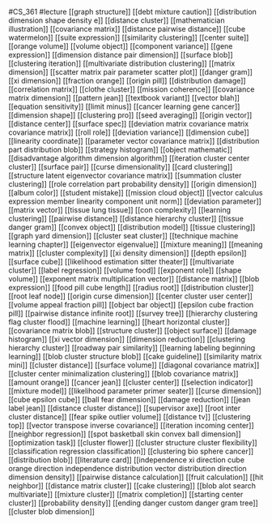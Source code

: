 #CS_361
#lecture
[[graph structure]]
[[debt mixture caution]]
[[distribution dimension shape density e]]
[[distance cluster]]
[[mathematician illustration]]
[[covariance matrix]]
[[distance pairwise distance]]
[[cube watermelon]]
[[suite expression]]
[[similarity clustering]]
[[center suite]]
[[orange volume]]
[[volume object]]
[[component variance]]
[[gene expression]]
[[dimension distance pair dimension]]
[[surface blob]]
[[clustering iteration]]
[[multivariate distribution clustering]]
[[matrix dimension]]
[[scatter matrix pair parameter scatter plot]]
[[danger gram]]
[[xi dimension]]
[[fraction orange]]
[[origin pill]]
[[distribution damage]]
[[correlation matrix]]
[[clothe cluster]]
[[mission coherence]]
[[covariance matrix dimension]]
[[pattern jean]]
[[textbook variant]]
[[vector blah]]
[[equation sensitivity]]
[[limit minus]]
[[cancer learning gene cancer]]
[[dimension shape]]
[[clustering pro]]
[[seed averaging]]
[[origin vector]]
[[distance center]]
[[surface spec]]
[[deviation matrix covariance matrix covariance matrix]]
[[roll role]]
[[deviation variance]]
[[dimension cube]]
[[linearity coordinate]]
[[parameter vector covariance matrix]]
[[distribution part distribution blob]]
[[strategy histogram]]
[[object mathematic]]
[[disadvantage algorithm dimension algorithm]]
[[iteration cluster center cluster]]
[[surface pair]]
[[curse dimensionality]]
[[card clustering]]
[[structure latent eigenvector covariance matrix]]
[[summation cluster clustering]]
[[role correlation part probability density]]
[[origin dimension]]
[[album color]]
[[student mistake]]
[[mission cloud object]]
[[vector calculus expression member linearity component unit norm]]
[[deviation parameter]]
[[matrix vector]]
[[tissue lung tissue]]
[[con complexity]]
[[learning clustering]]
[[pairwise distance]]
[[distance hierarchy cluster]]
[[tissue danger gram]]
[[convex object]]
[[distribution model]]
[[tissue clustering]]
[[graph yard dimension]]
[[cluster seat cluster]]
[[technique machine learning chapter]]
[[eigenvector eigenvalue]]
[[mixture meaning]]
[[meaning matrix]]
[[cluster complexity]]
[[xi density dimension]]
[[depth epsilon]]
[[surface cube]]
[[likelihood estimation sitter theater]]
[[multivariate cluster]]
[[label regression]]
[[volume food]]
[[exponent role]]
[[shape volume]]
[[exponent matrix multiplication vector]]
[[distance matrix]]
[[blob expression]]
[[food pill cube length]]
[[radius root]]
[[distribution cluster]]
[[root leaf node]]
[[origin curse dimension]]
[[center cluster user center]]
[[volume appeal fraction pill]]
[[object bar object]]
[[epsilon cube fraction pill]]
[[pairwise distance infinite root]]
[[survey tree]]
[[hierarchy clustering flag cluster flood]]
[[machine learning]]
[[heart horizontal cluster]]
[[covariance matrix blob]]
[[structure cluster]]
[[object surface]]
[[damage histogram]]
[[xi vector dimension]]
[[dimension reduction]]
[[clustering hierarchy cluster]]
[[roadway pair similarity]]
[[learning labeling beginning learning]]
[[blob cluster structure blob]]
[[cake guideline]]
[[similarity matrix mini]]
[[cluster distance]]
[[surface volume]]
[[diagonal covariance matrix]]
[[cluster center minimalization clustering]]
[[blob covariance matrix]]
[[amount orange]]
[[cancer jean]]
[[cluster center]]
[[selection indicator]]
[[mixture model]]
[[likelihood parameter primer seater]]
[[curse dimension]]
[[cube epsilon cube]]
[[ball fear dimension]]
[[damage reduction]]
[[jean label jean]]
[[distance cluster distance]]
[[supervisor axe]]
[[root inter cluster distance]]
[[fear spike outlier volume]]
[[distance tv]]
[[clustering top]]
[[vector transpose inverse covariance]]
[[iteration incoming center]]
[[neighbor regression]]
[[spot basketball skin convex ball dimension]]
[[optimization task]]
[[cluster flower]]
[[cluster structure cluster flexibility]]
[[classification regression classification]]
[[clustering bio sphere cancer]]
[[distribution blob]]
[[literature card]]
[[independence xi direction cube orange direction independence distribution vector distribution direction dimension density]]
[[pairwise distance calculation]]
[[fruit calculation]]
[[hit neighbor]]
[[distance matrix cluster]]
[[cake clustering]]
[[blob alot search multivariate]]
[[mixture cluster]]
[[matrix completion]]
[[starting center cluster]]
[[probability density]]
[[ending danger custom danger gram tree]]
[[cluster blob dimension]]
